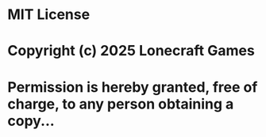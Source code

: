 # MIT License

# 

# Copyright (c) 2025 Lonecraft Games

# 

# Permission is hereby granted, free of charge, to any person obtaining a copy...

# 

